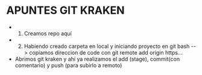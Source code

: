 # APUNTES GIT KRAKEN
- 1. Creamos repo aquí
- 2. Habiendo creado carpeta en local y iniciando proyecto en git bash --> copiamos direccion de code con git remote add origin https...
- Abrimos git kraken y ahí ya realizamos el add (stage), commit(con comentario) y push (para subirlo a remoto)
